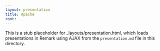 ```yaml
---
layout: presentation
title: Apache
root: ..
---
```


This is a stub placeholder for _layouts/presentation.html, which loads
presentations in Remark using AJAX from the `presentation.md` file in
this directory.
